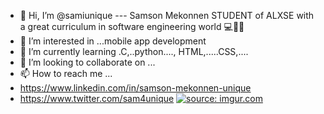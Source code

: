 
- 👋 Hi, I’m @samiunique --- Samson Mekonnen STUDENT of ALXSE with a great curriculum in software engineering world 💻👨‍💻
- 👀 I’m interested in ...mobile app development 
- 🌱 I’m currently learning .C,..python...., HTML,.....CSS,....
- 💞️ I’m looking to collaborate on ...
- 📫 How to reach me ...
- https://www.linkedin.com/in/samson-mekonnen-unique
- https://www.twitter.com/sam4unique
<a href="https://imgur.com/E37u5MP"><img src="https://i.imgur.com/E37u5MP.jpg" title="source: imgur.com" /></a>
<!---
samiunique/samiunique is a ✨ special ✨ repository because its `README.md` (this file) appears on your GitHub profile.
You can click the Preview link to take a look at your changes.
--->

